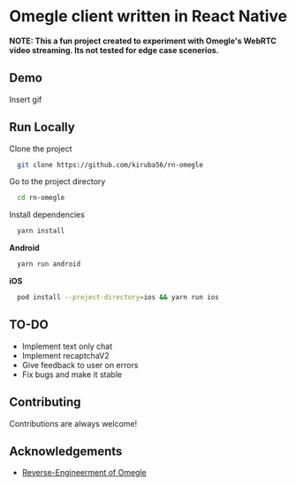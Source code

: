 
# Omegle client written in React Native
**NOTE: This a fun project created to experiment with Omegle's WebRTC video streaming. Its not tested for edge case scenerios.**
## Demo

Insert gif


## Run Locally

Clone the project

```bash
  git clone https://github.com/kiruba56/rn-omegle
```

Go to the project directory

```bash
  cd rn-omegle
```

Install dependencies

```bash
  yarn install
```

**Android**

```bash
  yarn run android
```

**iOS**

```bash
  pod install --project-directory=ios && yarn run ios
```


## TO-DO

- Implement text only chat
- Implement recaptchaV2
- Give feedback to user on errors
- Fix bugs and make it stable


## Contributing

Contributions are always welcome!

## Acknowledgements

 - [Reverse-Engineerment of Omegle](https://gist.github.com/nucular/e19264af8d7fc8a26ece)

